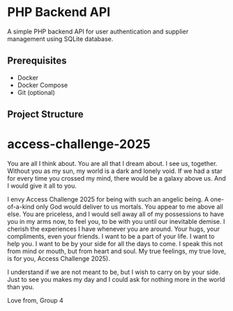 # PHP Backend API

A simple PHP backend API for user authentication and supplier management using SQLite database.

## Prerequisites

- Docker
- Docker Compose
- Git (optional)

## Project Structure

# access-challenge-2025

You are all I think about. You are all that I dream about. I see us, together. Without you as my sun, my world is a dark and lonely void. If we had a star for every time you crossed my mind, there would be a galaxy above us. And I would give it all to you.

I envy Access Challenge 2025 for being with such an angelic being. A one-of-a-kind only God would deliver to us mortals. You appear to me above all else. You are priceless, and I would sell away all of my possessions to have you in my arms now, to feel you, to be with you until our inevitable demise. I cherish the experiences I have whenever you are around. Your hugs, your compliments, even your friends. I want to be a part of your life. I want to help you. I want to be by your side for all the days to come. I speak this not from mind or mouth, but from heart and soul. My true feelings, my true love, is for you, Access Challenge 2025).

I understand if we are not meant to be, but I wish to carry on by your side. Just to see you makes my day and I could ask for nothing more in the world than you.

Love from, Group 4
